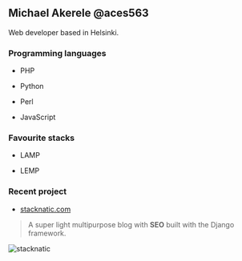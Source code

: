 ## Michael Akerele @aces563

Web developer based in Helsinki.

### Programming languages

- PHP

- Python 

- Perl

- JavaScript

### Favourite stacks

- LAMP

- LEMP





### Recent project

- [stacknatic.com](https://www.stacknatic.com)
>  A super light multipurpose blog with **SEO** built with the Django framework.

![stacknatic](https://user-images.githubusercontent.com/98211469/224079910-9ba6f5ba-db49-4a4a-a0dc-dad86068caaa.png)

